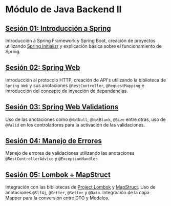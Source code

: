 # Módulo de Java Backend II

## [Sesión 01: Introducción a Spring](/sesion-01-introduccion/)

Introducción a Spring Framework y Spring Boot, creación de proyectos utilizando [Spring Initializr](https://start.spring.io/) y explicación básica sobre el funcionamiento de Spring.

## [Sesión 02: Spring Web](/sesion-02-http/)

Introducción al protocolo HTTP, creación de API's utilizando la biblioteca de `Spring Web` y sus anotaciones `@RestController`, `@RequestMapping` e introducción del concepto de inyección de dependencias.

## [Sesión 03: Spring Web Validations](/sesion-03-validation/)

Uso de las anotaciones como `@NotNull`, `@NotBlank`, `@Size` entre otras, uso de `@Valid` en los controladores para la activación de las validaciones.

## [Sesión 04: Manejo de Errores](/sesion-04-error-handler/)

Manejo de errores de validaciones utilizando las anotaciones `@RestControllerAdvice` y `@ExceptionHandler`.

## [Sesión 05: Lombok + MapStruct](/sesion-05-lombok-mapstruct/)

Integración con las bibliotecas de [Project Lombok](https://projectlombok.org/) y [MapStruct](https://mapstruct.org/). Uso de anotaciones `@Slf4j`, `@Getter`, `@Setter` y `@Data`. Integración de la capa Mapper para la conversión entre DTO y Modelos.